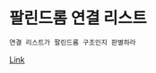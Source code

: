 # 팔린드롬 연결 리스트

```css
연결 리스트가 팔린드롬 구조인지 판별하라
```

[Link](https://github.com/sunrabbit123/TIL/tree/f35c1dcd3c295d492c3895fd89eff46c83899885/Language/Python/Algorithem/List/13.isPalindrome/isPalindrome.py)

